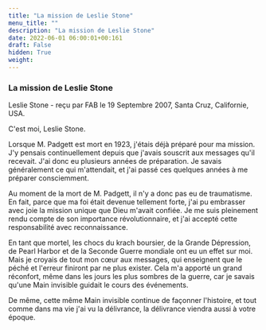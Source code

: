 ```yaml
---
title: "La mission de Leslie Stone"
menu_title: ""
description: "La mission de Leslie Stone"
date: 2022-06-01 06:00:01+00:161
draft: False
hidden: True
weight:
---
```

### La mission de Leslie Stone

Leslie Stone - reçu par FAB le 19 Septembre 2007, Santa Cruz, Californie, USA.

C'est moi, Leslie Stone.

Lorsque M. Padgett est mort en 1923, j'étais déjà préparé pour ma mission. J'y pensais continuellement depuis que j'avais souscrit aux messages qu'il recevait. J'ai donc eu plusieurs années de préparation. Je savais généralement ce qui m'attendait, et j'ai passé ces quelques années à me préparer consciemment.

Au moment de la mort de M. Padgett, il n'y a donc pas eu de traumatisme. En fait, parce que ma foi était devenue tellement forte, j'ai pu embrasser avec joie la mission unique que Dieu m'avait confiée. Je me suis pleinement rendu compte de son importance révolutionnaire, et j'ai accepté cette responsabilité avec reconnaissance.

En tant que mortel, les chocs du krach boursier, de la Grande Dépression, de Pearl Harbor et de la Seconde Guerre mondiale ont eu un effet sur moi. Mais je croyais de tout mon cœur aux messages, qui enseignent que le péché et l'erreur finiront par ne plus exister. Cela m'a apporté un grand réconfort, même dans les jours les plus sombres de la guerre, car je savais qu'une Main invisible guidait le cours des événements.

De même, cette même Main invisible continue de façonner l'histoire, et tout comme dans ma vie j'ai vu la délivrance, la délivrance viendra aussi à votre époque.
